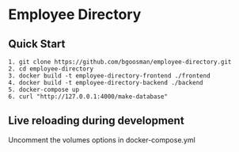 # Employee Directory

## Quick Start

```
1. git clone https://github.com/bgoosman/employee-directory.git
2. cd employee-directory
3. docker build -t employee-directory-frontend ./frontend
4. docker build -t employee-directory-backend ./backend
5. docker-compose up
6. curl "http://127.0.0.1:4000/make-database"
```

## Live reloading during development

Uncomment the volumes options in docker-compose.yml